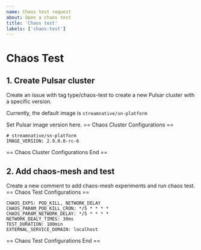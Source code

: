 ```yaml
---
name: Chaos test request
about: Open a chaos test
title: 'Chaos test'
labels: ['chaos-test']
---
```


# Chaos Test

## 1. Create Pulsar cluster

Create an issue with tag type/chaos-test to create a new Pulsar cluster with a specific version.

Currently, the default image is `streamnative/sn-platform`

Set Pulsar image version here.
== Chaos Cluster Configurations ==
```
# streamnative/sn-platform
IMAGE_VERSION: 2.9.0.0-rc-6
```
== Chaos Cluster Configurations End ==

## 2. Add chaos-mesh and test

Create a new comment to add chaos-mesh experiments and run chaos test.
== Chaos Test Configurations ==
```
CHAOS_EXPS: POD_KILL, NETWORK_DELAY
CHAOS_PARAM_POD_KILL_CRON: */5 * * * *
CHAOS_PARAM_NETWORK_DELAY: */5 * * * *
NETWORK_DEALY_TIMES: 30ms
TEST_DURATION: 100min
EXTERNAL_SERVICE_DOMAIN: localhost
```
== Chaos Test Configurations End ==
